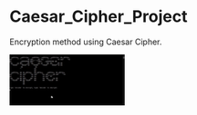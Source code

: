 # Caesar_Cipher_Project

Encryption method using Caesar Cipher.


<img align="bottom" alt="GIF" src="https://github.com/JanGonzales/JanGonzales/blob/main/ezgif.com-gif-maker%20480.gif" width="40%" height="65%"/>
